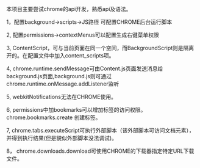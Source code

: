 本项目主要尝试chrome的api开发，熟悉api及语法。

1，配置background->scripts->JS路径  可配置CHROME后台运行脚本

2, 配置permissions->contextMenus可以配置生成右键菜单权限

3, ContentScript，可与当前页面在同一个空间，而BackgroundScript则是隔离开的。在配置文件中加入content_scripts项。

4, chrome.runtime.sendMessage可由Content.js页面发送消息给background.js页面,background.js则可通过chrome.runtime.onMessage.addListener监听

5, webkitNotifications无法在CHROME使用。

6, permissions中加bookmarks可以增加标签的访问权限。chrome.bookmarks.create 创建标签。

7, chrome.tabs.executeScript可执行外部脚本（该外部脚本可访问文档元素），并得到执行结果(但是貌似外部脚本没法调试)。

8， chrome.downloads.download可使用CHROME的下载器指定特定URL下载文件。
